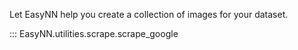 Let EasyNN help you create a collection of images for your dataset.

::: EasyNN.utilities.scrape.scrape_google